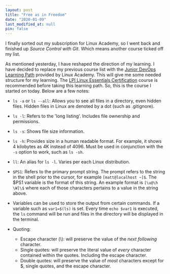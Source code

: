 ```yaml
---
layout: post
title: "Free as in Freedom"
date: "2020-01-09"
last_modified_at: null
pin: false
---
```


I finally sorted out my subscription for Linux Academy, so I went back and finished up *Source Control with Git*. Which means another course ticked off my list.

As mentioned yesterday, I have reshaped the direction of my learning. I have decided to replace my previous course list with the [Junior DevOps Learning Path](https://linuxacademy.com/learning-path/junior-devops-engineer-entry-level/) provided by Linux Academy. This will give me some needed structure for my learning. The [LPI Linux Essentials Certification](https://linuxacademy.com/cp/modules/view/id/346) course is recommended before taking this learning path. So, this is the course I started on today. Below are a few notes:

- `ls -a` or `ls --all`: Allows you to see all files in a directory, even hidden files. Hidden files in Linux are denoted by a dot (such as .gitignore).

- `ls -l`: Refers to the 'long listing'. Includes file ownership and permissions.

- `ls -s`: Shows file size information.

- `ls -h`: Provides size in a human readable format. For example, it shows 4 kilobytes as 4K instead of 4096. Must be used in conjunction with the `-s` option to work, such as `ls -sh`.

- `ll`: An alias for `ls -l`. Varies per each Linux distribution.

- `$PS1`: Refers to the primary prompt string. The prompt refers to the string in the shell prior to the cursor, for example `[matt@localhost ~]$`. The $PS1 variable is the format of this string. An example format is `[\u@\h \W]\$` where each of those characters pertains to a value in the string above.

- Variables can be used to store the output from certain commands. If a variable such as `var1=$(ls)` is set. Every time `echo $var1` is executed, the `ls` command will be run and files in the directory will be displayed in the terminal.

- Quoting:
  - Escape character (\\\):  will preserve the value of the *next following* character.
  - Single quotes: will preserve the literal value of *every* character contained within the quotes. Including the escape character.
  - Double quotes: will preserve the value of *most* characters except for $, single quotes, and the escape character.